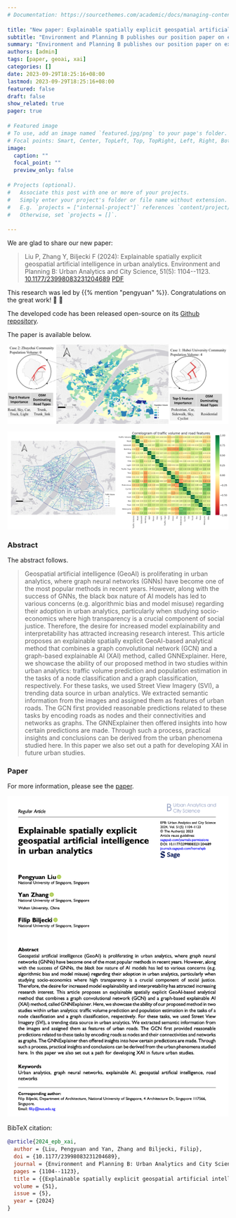 ```yaml
---
# Documentation: https://sourcethemes.com/academic/docs/managing-content/

title: "New paper: Explainable spatially explicit geospatial artificial intelligence in urban analytics"
subtitle: "Environment and Planning B publishes our position paper on explainable spatially explicit GeoAI."
summary: "Environment and Planning B publishes our position paper on explainable spatially explicit GeoAI."
authors: [admin]
tags: [paper, geoai, xai]
categories: []
date: 2023-09-29T18:25:16+08:00
lastmod: 2023-09-29T18:25:16+08:00
featured: false
draft: false
show_related: true
pager: true

# Featured image
# To use, add an image named `featured.jpg/png` to your page's folder.
# Focal points: Smart, Center, TopLeft, Top, TopRight, Left, Right, BottomLeft, Bottom, BottomRight.
image:
  caption: ""
  focal_point: ""
  preview_only: false

# Projects (optional).
#   Associate this post with one or more of your projects.
#   Simply enter your project's folder or file name without extension.
#   E.g. `projects = ["internal-project"]` references `content/project/deep-learning/index.md`.
#   Otherwise, set `projects = []`.

---
```


We are glad to share our new paper:

> Liu P, Zhang Y, Biljecki F (2024): Explainable spatially explicit geospatial artificial intelligence in urban analytics. Environment and Planning B: Urban Analytics and City Science, 51(5): 1104--1123. [<i class="ai ai-doi-square ai"></i> 10.1177/23998083231204689](https://doi.org/10.1177/23998083231204689) [<i class="far fa-file-pdf"></i> PDF](/publication/2024-epb-xai/2024-epb-xai.pdf)</i>

This research was led by {{% mention "pengyuan" %}}.
Congratulations on the great work! :raised_hands: :clap:

The developed code has been released open-source on its [Github repository](https://github.com/PengyuanLiu1993/XAI-Urban-Analytics).

The paper is available below.

![](1.png)

![](2.png)

### Abstract

The abstract follows.

> Geospatial artificial intelligence (GeoAI) is proliferating in urban analytics, where graph neural networks (GNNs) have become one of the most popular methods in recent years. However, along with the success of GNNs, the black box nature of AI models has led to various concerns (e.g. algorithmic bias and model misuse) regarding their adoption in urban analytics, particularly when studying socio-economics where high transparency is a crucial component of social justice. Therefore, the desire for increased model explainability and interpretability has attracted increasing research interest. This article proposes an explainable spatially explicit GeoAI-based analytical method that combines a graph convolutional network (GCN) and a graph-based explainable AI (XAI) method, called GNNExplainer. Here, we showcase the ability of our proposed method in two studies within urban analytics: traffic volume prediction and population estimation in the tasks of a node classification and a graph classification, respectively. For these tasks, we used Street View Imagery (SVI), a trending data source in urban analytics. We extracted semantic information from the images and assigned them as features of urban roads. The GCN first provided reasonable predictions related to these tasks by encoding roads as nodes and their connectivities and networks as graphs. The GNNExplainer then offered insights into how certain predictions are made. Through such a process, practical insights and conclusions can be derived from the urban phenomena studied here. In this paper we also set out a path for developing XAI in future urban studies.

### Paper 

For more information, please see the [paper](/publication/2024-epb-xai/).

[![](page-one.png)](/publication/2024-epb-xai/)

BibTeX citation:
```bibtex
@article{2024_epb_xai,
  author = {Liu, Pengyuan and Yan, Zhang and Biljecki, Filip},
  doi = {10.1177/23998083231204689},
  journal = {Environment and Planning B: Urban Analytics and City Science},
  pages = {1104--1123},
  title = {{Explainable spatially explicit geospatial artificial intelligence in urban analytics}},
  volume = {51},
  issue = {5},
  year = {2024}
}
```

